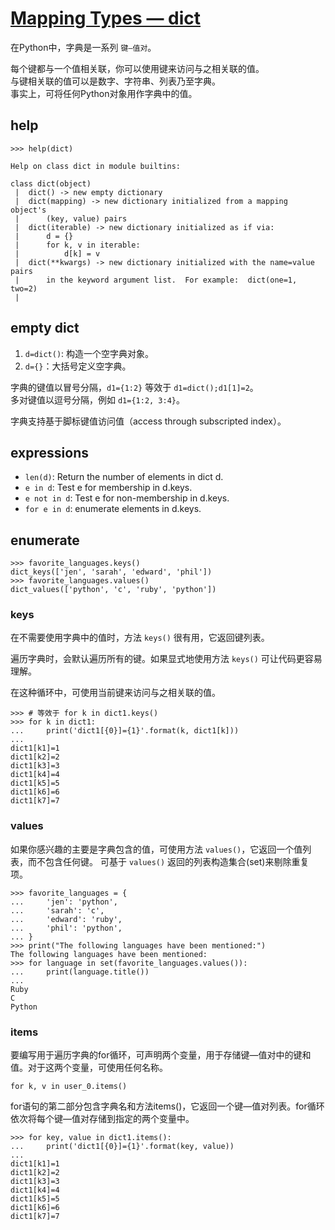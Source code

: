 # [Mapping Types — dict](https://docs.python.org/3/library/stdtypes.html#mapping-types-dict)

在Python中，字典是一系列 `键—值对`。

每个键都与一个值相关联，你可以使用键来访问与之相关联的值。  
与键相关联的值可以是数字、字符串、列表乃至字典。  
事实上，可将任何Python对象用作字典中的值。  

## help

```Shell
>>> help(dict)

Help on class dict in module builtins:

class dict(object)
 |  dict() -> new empty dictionary
 |  dict(mapping) -> new dictionary initialized from a mapping object's
 |      (key, value) pairs
 |  dict(iterable) -> new dictionary initialized as if via:
 |      d = {}
 |      for k, v in iterable:
 |          d[k] = v
 |  dict(**kwargs) -> new dictionary initialized with the name=value pairs
 |      in the keyword argument list.  For example:  dict(one=1, two=2)
 |
```

## empty dict

1. `d=dict()`: 构造一个空字典对象。  
2. `d={}`：大括号定义空字典。  

字典的键值以冒号分隔，`d1={1:2}` 等效于 `d1=dict();d1[1]=2`。  
多对键值以逗号分隔，例如 `d1={1:2, 3:4}`。  

字典支持基于脚标键值访问值（access through subscripted index）。

## expressions

- `len(d)`: Return the number of elements in dict d.  
- `e in d`: Test e for membership in d.keys.  
- `e not in d`: Test e for non-membership in d.keys.  
- `for e in d`: enumerate elements in d.keys.  

## enumerate

```
>>> favorite_languages.keys()
dict_keys(['jen', 'sarah', 'edward', 'phil'])
>>> favorite_languages.values()
dict_values(['python', 'c', 'ruby', 'python'])
```

### keys

在不需要使用字典中的值时，方法 `keys()` 很有用，它返回键列表。

遍历字典时，会默认遍历所有的键。如果显式地使用方法 `keys()` 可让代码更容易理解。  

在这种循环中，可使用当前键来访问与之相关联的值。

```
>>> # 等效于 for k in dict1.keys()
>>> for k in dict1:
...     print('dict1[{0}]={1}'.format(k, dict1[k]))
... 
dict1[k1]=1
dict1[k2]=2
dict1[k3]=3
dict1[k4]=4
dict1[k5]=5
dict1[k6]=6
dict1[k7]=7
```

### values

如果你感兴趣的主要是字典包含的值，可使用方法 `values()`，它返回一个值列表，而不包含任何键。
可基于 `values()` 返回的列表构造集合(set)来剔除重复项。

```
>>> favorite_languages = {
...     'jen': 'python',
...     'sarah': 'c',
...     'edward': 'ruby',
...     'phil': 'python',
... }
>>> print("The following languages have been mentioned:")
The following languages have been mentioned:
>>> for language in set(favorite_languages.values()):
...     print(language.title())
...
Ruby
C
Python
```

### items

要编写用于遍历字典的for循环，可声明两个变量，用于存储键—值对中的键和值。对于这两个变量，可使用任何名称。

```
for k, v in user_0.items()
```

for语句的第二部分包含字典名和方法items()，它返回一个键—值对列表。for循环依次将每个键—值对存储到指定的两个变量中。

```shell
>>> for key, value in dict1.items():
...     print('dict1[{0}]={1}'.format(key, value))
... 
dict1[k1]=1
dict1[k2]=2
dict1[k3]=3
dict1[k4]=4
dict1[k5]=5
dict1[k6]=6
dict1[k7]=7
```
